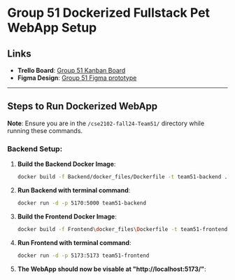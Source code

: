 # Group 51 Dockerized Fullstack Pet WebApp Setup

## **Links**
- **Trello Board**: [Group 51 Kanban Board](https://trello.com/b/j8t0Ulvk/group-51-jira-kaban-board)  
- **Figma Design**: [Group 51 Figma prototype](https://www.figma.com/design/mKMWW1sIOVpuQKOlapBINQ/ishayu.ray)

---

## **Steps to Run Dockerized WebApp**

**Note**: Ensure you are in the `/cse2102-fall24-Team51/` directory while running these commands.

### **Backend Setup**:

1. **Build the Backend Docker Image**:
   ```bash
   docker build -f Backend/docker_files/Dockerfile -t team51-backend .

2. **Run Backend with terminal command**:
   ```bash
   docker run -d -p 5170:5000 team51-backend
   
3. **Build the Frontend Docker Image**:
   ```bash
   docker build -f Frontend\docker_files\Dockerfile -t team51-frontend .
   
4. **Run Frontend with terminal command**:
   ```bash
   docker run -d -p 5173:5173 team51-frontend
   
5.  **The WebApp should now be visable at "http://localhost:5173/"**: